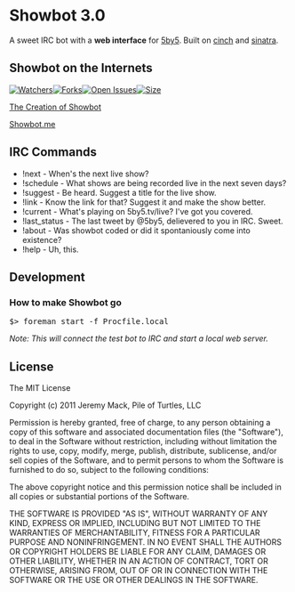 # Showbot 3.0

A sweet IRC bot with a **web interface** for [5by5](http://5by5.tv). 
Built on [cinch](https://github.com/cinchrb/cinch) and [sinatra](http://www.sinatrarb.com/).

## Showbot on the Internets

[![Watchers](http://gitego.com/mutewinter/Showbot/watchers.png)![Forks](http://gitego.com/mutewinter/Showbot/forks.png)![Open Issues](http://gitego.com/mutewinter/Showbot/open_issues.png)![Size](http://gitego.com/mutewinter/Showbot/size.png)](http://gitego.com/mutewinter/Showbot)

[The Creation of Showbot](http://pileofturtles.com/2011/07/showbot/)

[Showbot.me](http://showbot.me)

## IRC Commands

* !next - When's the next live show?
* !schedule - What shows are being recorded live in the next seven days?
* !suggest - Be heard. Suggest a title for the live show.
* !link - Know the link for that? Suggest it and make the show better.
* !current - What's playing on 5by5.tv/live? I've got you covered.
* !last_status - The last tweet by @5by5, delievered to you in IRC. Sweet.
* !about - Was showbot coded or did it spontaniously come into existence?
* !help - Uh, this.

## Development

### How to make Showbot go

<pre>
$> foreman start -f Procfile.local
</pre>

_Note: This will connect the test bot to IRC and start a local web server._

## License

The MIT License

Copyright (c) 2011 Jeremy Mack, Pile of Turtles, LLC

Permission is hereby granted, free of charge, to any person obtaining a copy
of this software and associated documentation files (the "Software"), to deal
in the Software without restriction, including without limitation the rights
to use, copy, modify, merge, publish, distribute, sublicense, and/or sell
copies of the Software, and to permit persons to whom the Software is
furnished to do so, subject to the following conditions:

The above copyright notice and this permission notice shall be included in
all copies or substantial portions of the Software.

THE SOFTWARE IS PROVIDED "AS IS", WITHOUT WARRANTY OF ANY KIND, EXPRESS OR
IMPLIED, INCLUDING BUT NOT LIMITED TO THE WARRANTIES OF MERCHANTABILITY,
FITNESS FOR A PARTICULAR PURPOSE AND NONINFRINGEMENT. IN NO EVENT SHALL THE
AUTHORS OR COPYRIGHT HOLDERS BE LIABLE FOR ANY CLAIM, DAMAGES OR OTHER
LIABILITY, WHETHER IN AN ACTION OF CONTRACT, TORT OR OTHERWISE, ARISING FROM,
OUT OF OR IN CONNECTION WITH THE SOFTWARE OR THE USE OR OTHER DEALINGS IN
THE SOFTWARE.

